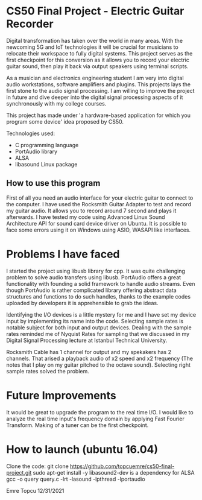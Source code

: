 # CS50 Final Project - Electric Guitar Recorder

Digital transformation has taken over the world in many areas. With the newcoming 5G and IoT technologies it will be crucial for musicians to relocate their workspace to fully digital systems. This project serves as the first checkpoint for this conversion as it allows you to record your electric guitar sound, then play it back via output speakers using terminal scripts.

As a musician and electronics engineering student I am very into digital audio workstations, software amplifiers and plugins. This projects lays the first stone to the audio signal processing. I am willing to improve the project in future and dive deeper into the digital signal processing aspects of it synchronously with my college courses.

This project has made under 'a hardware-based application for which you program some device' idea proposed by CS50.

Technologies used:
- C programming language
- PortAudio library
- ALSA
- libasound Linux package

## How to use this program

First of all you need an audio interface for your electric guitar to connect to the computer. I have used the Rocksmith Guitar Adapter to test and record my guitar audio. It allows you to record around 7 second and plays it afterwards. I have tested my code using Advanced Linux Sound Architecture API for sound card device driver on Ubuntu. It is possible to face some errors using it on Windows using ASIO, WASAPI like interfaces.

# Problems I have faced

I started the project using libusb library for cpp. It was quite challenging problem to solve audio transfers using libusb. PortAudio offers a great functionality with founding a solid framework to handle audio streams.
Even though PortAudio is rather complicated library offering abstract data structures and functions to do such handles, thanks to the example codes uploaded by developers it is apprehensible to grab the ideas.

Identifying the I/O devices is a little  mystery for me and I have set my device input by implementing its name into the code. Selecting sample rates is notable subject for both input and output devices. Dealing with the sample rates reminded me of Nyquist Rates for sampling that we discussed in my Digital Signal Processing lecture at Istanbul Technical University.

Rocksmith Cable has 1 channel for output and my spekakers has 2 channels. That arised a playback audio  of  x2 speed and x2 frequency (The notes that I play on my guitar pitched to the octave sound). Selecting right sample rates solved the problem.

# Future Improvements

It would be great to upgrade the program to the real time I/O. I would like to analyze the real time input's frequency domain by applying Fast Fourier Transform. Making of a tuner can be the first checkpoint.

# How to launch (ubuntu 16.04)
Clone the code: git clone https://github.com/topcuemre/cs50-final-project.git
sudo apt-get install -y libasound2-dev is a dependency for ALSA
gcc -o query query.c -lrt -lasound -lpthread -lportaudio


Emre Topcu 12/31/2021
